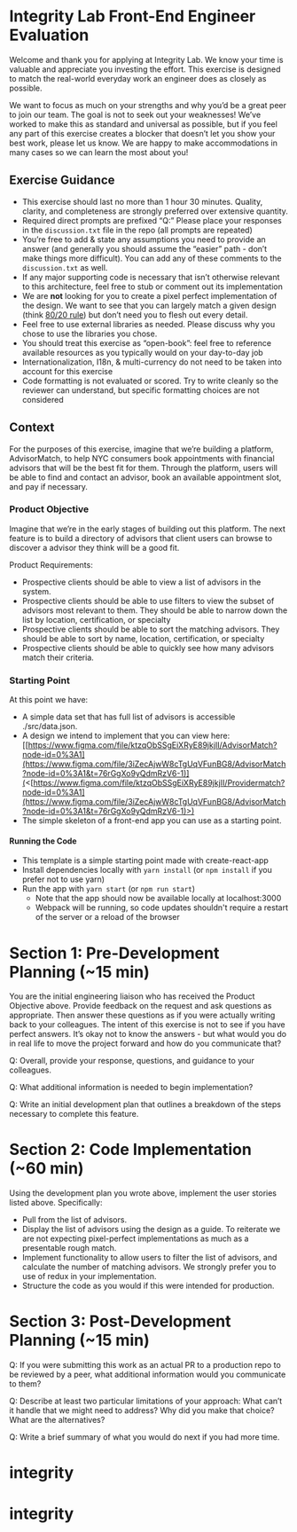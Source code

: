 # Integrity Lab Front-End Engineer Evaluation

Welcome and thank you for applying at Integrity Lab. We know your time is valuable and appreciate you investing the effort. This exercise is designed to match the real-world everyday work an engineer does as closely as possible.

We want to focus as much on your strengths and why you’d be a great peer to join our team. The goal is not to seek out your weaknesses! We’ve worked to make this as standard and universal as possible, but if you feel any part of this exercise creates a blocker that doesn’t let you show your best work, please let us know. We are happy to make accommodations in many cases so we can learn the most about you!

## Exercise Guidance

- This exercise should last no more than 1 hour 30 minutes. Quality, clarity, and completeness are strongly preferred over extensive quantity.
- Required direct prompts are prefixed “Q:” Please place your responses in the `discussion.txt` file in the repo (all prompts are repeated)
- You’re free to add & state any assumptions you need to provide an answer (and generally you should assume the “easier” path - don’t make things more difficult). You can add any of these comments to the `discussion.txt` as well.
- If any major supporting code is necessary that isn’t otherwise relevant to this architecture, feel free to stub or comment out its implementation
- We are **not** looking for you to create a pixel perfect implementation of the design. We want to see that you can largely match a given design (think [80/20 rule](https://en.wikipedia.org/wiki/Pareto_principle)) but don’t need you to flesh out every detail.
- Feel free to use external libraries as needed. Please discuss why you chose to use the libraries you chose.
- You should treat this exercise as “open-book”: feel free to reference available resources as you typically would on your day-to-day job
- Internationalization, I18n, & multi-currency do not need to be taken into account for this exercise
- Code formatting is not evaluated or scored. Try to write cleanly so the reviewer can understand, but specific formatting choices are not considered

## Context

For the purposes of this exercise, imagine that we’re building a platform, AdvisorMatch, to help NYC consumers book appointments with financial advisors that will be the best fit for them. Through the platform, users will be able to find and contact an advisor, book an available appointment slot, and pay if necessary.

### Product Objective

Imagine that we’re in the early stages of building out this platform. The next feature is to build a directory of advisors that client users can browse to discover a advisor they think will be a good fit.

Product Requirements:

- Prospective clients should be able to view a list of advisors in the system.
- Prospective clients should be able to use filters to view the subset of advisors most relevant to them. They should be able to narrow down the list by location, certification, or specialty
- Prospective clients should be able to sort the matching advisors. They should be able to sort by name, location, certification, or specialty
- Prospective clients should be able to quickly see how many advisors match their criteria.

### Starting Point

At this point we have:

- A simple data set that has full list of advisors is accessible ./src/data.json.
- A design we intend to implement that you can view here: [[https://www.figma.com/file/ktzqObSSgEiXRyE89jkjII/AdvisorMatch?node-id=0%3A1](https://www.figma.com/file/3iZecAjwW8cTgUqVFunBG8/AdvisorMatch?node-id=0%3A1&t=76rGgXo9yQdmRzV6-1)](<[https://www.figma.com/file/ktzqObSSgEiXRyE89jkjII/Providermatch?node-id=0%3A1](https://www.figma.com/file/3iZecAjwW8cTgUqVFunBG8/AdvisorMatch?node-id=0%3A1&t=76rGgXo9yQdmRzV6-1)>)
- The simple skeleton of a front-end app you can use as a starting point.

#### Running the Code

- This template is a simple starting point made with create-react-app
- Install dependencies locally with `yarn install` (or `npm install` if you prefer not to use yarn)
- Run the app with `yarn start` (or `npm run start`)
  - Note that the app should now be available locally at localhost:3000
  - Webpack will be running, so code updates shouldn't require a restart of the server or a reload of the browser

# Section 1: Pre-Development Planning (~15 min)

You are the initial engineering liaison who has received the Product Objective above. Provide feedback on the request and ask questions as appropriate. Then answer these questions as if you were actually writing back to your colleagues. The intent of this exercise is not to see if you have perfect answers. It’s okay not to know the answers - but what would you do in real life to move the project forward and how do you communicate that?

Q: Overall, provide your response, questions, and guidance to your colleagues.

Q: What additional information is needed to begin implementation?

Q: Write an initial development plan that outlines a breakdown of the steps necessary to complete this feature.

# Section 2: Code Implementation (~60 min)

Using the development plan you wrote above, implement the user stories listed above. Specifically:

- Pull from the list of advisors.
- Display the list of advisors using the design as a guide. To reiterate we are not expecting pixel-perfect implementations as much as a presentable rough match.
- Implement functionality to allow users to filter the list of advisors, and calculate the number of matching advisors. We strongly prefer you to use of redux in your implementation.
- Structure the code as you would if this were intended for production.

# Section 3: Post-Development Planning (~15 min)

Q: If you were submitting this work as an actual PR to a production repo to be reviewed by a peer, what additional information would you communicate to them?

Q: Describe at least two particular limitations of your approach: What can’t it handle that we might need to address? Why did you make that choice? What are the alternatives?

Q: Write a brief summary of what you would do next if you had more time.
# integrity
# integrity
